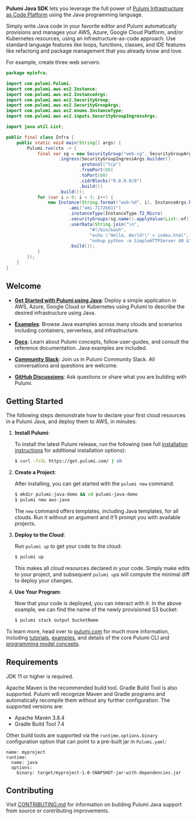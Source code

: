 **Pulumi Java SDK** lets you leverage the full power of [Pulumi Infrastructure as Code Platform](https://pulumi.com) using the Java programming language.

Simply write Java code in your favorite editor and Pulumi
automatically provisions and manages your AWS, Azure, Google Cloud
Platform, and/or Kubernetes resources, using an infrastructure-as-code
approach. Use standard language features like loops, functions,
classes, and IDE features like refactorig and package management that
you already know and love.

For example, create three web servers:

```java
package myinfra;

import com.pulumi.Pulumi;
import com.pulumi.aws.ec2.Instance;
import com.pulumi.aws.ec2.InstanceArgs;
import com.pulumi.aws.ec2.SecurityGroup;
import com.pulumi.aws.ec2.SecurityGroupArgs;
import com.pulumi.aws.ec2.enums.InstanceType;
import com.pulumi.aws.ec2.inputs.SecurityGroupIngressArgs;

import java.util.List;

public final class Infra {
    public static void main(String[] args) {
        Pulumi.run(ctx -> {
            final var sg = new SecurityGroup("web-sg", SecurityGroupArgs.builder()
                    .ingress(SecurityGroupIngressArgs.builder()
                            .protocol("tcp")
                            .fromPort(80)
                            .toPort(80)
                            .cidrBlocks("0.0.0.0/0")
                            .build())
                    .build());
            for (var i = 0; i < 3; i++) {
                new Instance(String.format("web-%d", i), InstanceArgs.builder()
                        .ami("ami-7172b611")
                        .instanceType(InstanceType.T2_Micro)
                        .securityGroups(sg.name().applyValue(List::of))
                        .userData(String.join("\n",
                                "#!/bin/bash",
                                "echo \"Hello, World!\" > index.html",
                                "nohup python -m SimpleHTTPServer 80 &"))
                        .build());
            }
        });
    }
}
```


## Welcome

* **[Get Started with Pulumi using Java](#getting-started)**: Deploy a simple application in AWS, Azure, Google Cloud or Kubernetes using Pulumi to describe the desired infrastructure using Java.

* **[Examples](https://github.com/pulumi/examples)**: Browse Java examples across many clouds and scenarios including containers, serverless, and infrastructure.

* **[Docs](https://www.pulumi.com/docs/)**: Learn about Pulumi concepts, follow user-guides, and consult the reference documentation. Java examples are included.

* **[Community Slack](https://slack.pulumi.com/?utm_campaign=pulumi-pulumi-github-repo&utm_source=github.com&utm_medium=welcome-slack)**: Join us in Pulumi Community Slack. All conversations and questions are welcome.

* **[GitHub Discussions](https://github.com/pulumi/pulumi/discussions)**: Ask questions or share what you are building with Pulumi.


## <a name="getting-started"></a>Getting Started

The following steps demonstrate how to declare your first cloud
resources in a Pulumi Java, and deploy them to AWS, in minutes:

1. **Install Pulumi**:

    To install the latest Pulumi release, run the following (see full
    [installation instructions](https://www.pulumi.com/docs/reference/install/?utm_campaign=pulumi-pulumi-github-repo&utm_source=github.com&utm_medium=getting-started-install) for additional installation options):

    ```bash
    $ curl -fsSL https://get.pulumi.com/ | sh
    ```

2. **Create a Project**:

    After installing, you can get started with the `pulumi new` command:

    ```bash
    $ mkdir pulumi-java-demo && cd pulumi-java-demo
    $ pulumi new aws-java
    ```

    The `new` command offers templates, including Java templates, for
    all clouds. Run it without an argument and it'll prompt you with
    available projects.

3. **Deploy to the Cloud**:

    Run `pulumi up` to get your code to the cloud:

    ```bash
    $ pulumi up
    ```

    This makes all cloud resources declared in your code. Simply make
    edits to your project, and subsequent `pulumi up`s will compute
    the minimal diff to deploy your changes.

4. **Use Your Program**:

    Now that your code is deployed, you can interact with it. In the
    above example, we can find the name of the newly provisioned S3
    bucket:

    ```bash
    $ pulumi stack output bucketName
    ```

To learn more, head over to [pulumi.com](https://pulumi.com/?utm_campaign=pulumi-pulumi-github-repo&utm_source=github.com&utm_medium=getting-started-learn-more-home) for much more information, including
[tutorials](https://www.pulumi.com/docs/reference/tutorials/?utm_campaign=pulumi-pulumi-github-repo&utm_source=github.com&utm_medium=getting-started-learn-more-tutorials), [examples](https://github.com/pulumi/examples), and
details of the core Pulumi CLI and [programming model concepts](https://www.pulumi.com/docs/reference/concepts/?utm_campaign=pulumi-pulumi-github-repo&utm_source=github.com&utm_medium=getting-started-learn-more-concepts).


## Requirements

JDK 11 or higher is required.

Apache Maven is the recommended build tool. Gradle Build Tool is also
supported. Pulumi will recognize Maven and Gradle programs and
automatically recompile them without any further configuration. The
supported versions are:

- Apache Maven 3.8.4
- Gradle Build Tool 7.4

Other build tools are supported via the `runtime.options.binary`
configuration option that can point to a pre-built jar in
`Pulumi.yaml`:

```
name: myproject
runtime:
  name: java
  options:
    binary: target/myproject-1.0-SNAPSHOT-jar-with-dependencies.jar
```



## Contributing

Visit
[CONTRIBUTING.md](https://github.com/pulumi/pulumi-java/blob/master/CONTRIBUTING.md)
for information on building Pulumi Java support from source or
contributing improvements.
